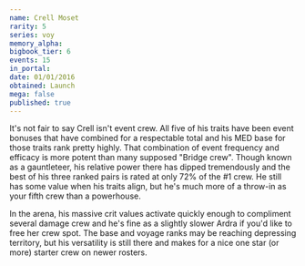 ```yaml
---
name: Crell Moset
rarity: 5
series: voy
memory_alpha:
bigbook_tier: 6
events: 15
in_portal:
date: 01/01/2016
obtained: Launch
mega: false
published: true
---
```


It's not fair to say Crell isn't event crew. All five of his traits have been event bonuses that have combined for a respectable total and his MED base for those traits rank pretty highly. That combination of event frequency and efficacy is more potent than many supposed "Bridge crew". Though known as a gauntleteer, his relative power there has dipped tremendously and the best of his three ranked pairs is rated at only 72% of the #1 crew. He still has some value when his traits align, but he's much more of a throw-in as your fifth crew than a powerhouse.

In the arena, his massive crit values activate quickly enough to compliment several damage crew and he's fine as a slightly slower Ardra if you'd like to free her crew spot. The base and voyage ranks may be reaching depressing territory, but his versatility is still there and makes for a nice one star (or more) starter crew on newer rosters.
